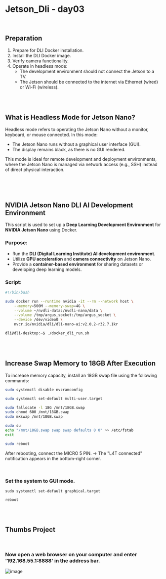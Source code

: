 # Jetson_Dli - day03


<br>


## Preparation

1. Prepare for DLI Docker installation.
2. Install the DLI Docker image.
3. Verify camera functionality.
4. Operate in headless mode:
   - The development environment should not connect the Jetson to a TV.
   - The Jetson should be connected to the internet via Ethernet (wired) or Wi-Fi (wireless).

<br>
<br>


## What is Headless Mode for Jetson Nano?

Headless mode refers to operating the Jetson Nano without a monitor, keyboard, or mouse connected. In this mode:
- The Jetson Nano runs without a graphical user interface (GUI).
- The display remains black, as there is no GUI rendered.

This mode is ideal for remote development and deployment environments, where the Jetson Nano is managed via network access (e.g., SSH) instead of direct physical interaction.


<br>
<br>
<br>

## NVIDIA Jetson Nano DLI AI Development Environment

This script is used to set up a **Deep Learning Development Environment** for **NVIDIA Jetson Nano** using Docker. 

### Purpose:
- Run the **DLI (Digital Learning Institute) AI development environment**.
- Utilize **GPU acceleration** and **camera connectivity** on Jetson Nano.
- Provide a **container-based environment** for sharing datasets or developing deep learning models.

### Script:
```bash
#!/bin/bash

sudo docker run --runtime nvidia -it --rm --network host \
    --memory=500M --memory-swap=4G \
    --volume ~/nvdli-data:/nvdli-nano/data \
    --volume /tmp/argus_socket:/tmp/argus_socket \
    --device /dev/video0 \
    nvcr.io/nvidia/dli/dli-nano-ai:v2.0.2-r32.7.1kr

dli@dli-desktop:~$ ./docker_dli_run.sh

```

<br>
<br>


## Increase Swap Memory to 18GB After Execution

To increase memory capacity, install an 18GB swap file using the following commands:

```bash
sudo systemctl disable nvzramconfig

sudo systemctl set-default multi-user.target

sudo fallocate -l 18G /mnt/18GB.swap
sudo chmod 600 /mnt/18GB.swap
sudo mkswap /mnt/18GB.swap

sudo su
echo "/mnt/18GB.swap swap swap defaults 0 0" >> /etc/fstab
exit

sudo reboot
```
After rebooting, connect the MICRO 5 PIN.
→ The "L4T connected" notification appears in the bottom-right corner.

<br>

### Set the system to GUI mode.
```
sudo systemctl set-default graphical.target

reboot
```

<br>
<br>

## Thumbs Project

<br>

### Now open a web browser on your computer and enter '192.168.55.1:8888' in the address bar.


![image](https://github.com/user-attachments/assets/eab669ba-585a-48a2-9096-ae89e084cae1)


